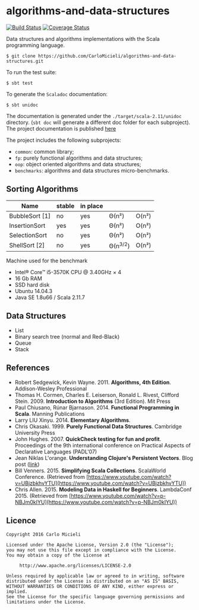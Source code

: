 # algorithms-and-data-structures

[![Build Status](https://travis-ci.org/CarloMicieli/algorithms-and-data-structures.png?branch=master)](https://travis-ci.org/CarloMicieli/algorithms-and-data-structures)
[![Coverage Status](https://coveralls.io/repos/CarloMicieli/algorithms-and-data-structures/badge.svg?branch=master&service=github)](https://coveralls.io/github/CarloMicieli/algorithms-and-data-structures?branch=master)

Data structures and algorithms implementations with the Scala programming language.

    $ git clone https://github.com/CarloMicieli/algorithms-and-data-structures.git

To run the test suite:

    $ sbt test

To generate the `Scaladoc` documentation:

    $ sbt unidoc

The documentation is generated under the `./target/scala-2.11/unidoc` directory. (`sbt doc` will generate a different doc folder for each subproject).
The project documentation is published [here](http://carlomicieli.github.io/algorithms-and-data-structures/latest/api/)

The project includes the following subprojects:

* `common`: common library;
* `fp`: purely functional algorithms and data structures;
* `oop`: object oriented algorithms and data structures;
* `benchmarks`: algorithms and data structures micro-benchmarks.

Sorting Algorithms
------------------

| Name              |   stable  |  in place |           |           |
| ----------------- | --------- | --------- | --------- | --------- |
| BubbleSort [1]    |    no     |   yes     |   Θ(n²)   |    O(n²)  |
| InsertionSort     |    yes    |   yes     |   Θ(n²)   |    O(n²)  |
| SelectionSort     |    no     |   yes     |   Θ(n²)   |    O(n²)  |
| ShellSort [2]     |    no     |   yes     |   Θ(n<sup>3/2</sup>) |    O(n²)  |

Machine used for the benchmark
* Intel® Core™ i5-3570K CPU @ 3.40GHz × 4
* 16 Gb RAM
* SSD hard disk
* Ubuntu 14.04.3
* Java SE 1.8u66 / Scala 2.11.7

Data Structures
---------------

* List
* Binary search tree (normal and Red-Black)
* Queue
* Stack

References
----------

* Robert Sedgewick, Kevin Wayne. 2011. __Algorithms, 4th Edition__. Addison-Wesley Professional
* Thomas H. Cormen, Charles E. Leiserson, Ronald L. Rivest, Clifford Stein. 2009. __Introduction to Algorithms__ (3rd Edition). Mit Press
* Paul Chiusano, Rúnar Bjarnason. 2014. __Functional Programming in Scala__. Manning Publications
* Larry LIU Xinyu. 2014. __Elementary Algorithms__.
* Chris Okasaki. 1999. __Purely Functional Data Structures__. Cambridge University Press
* John Hughes. 2007. __QuickCheck testing for fun and profit__. Proceedings of the 9th international conference on Practical Aspects of Declarative Languages (PADL'07)
* Jean Niklas L'orange. __Understanding Clojure's Persistent Vectors__. Blog post ([link](http://hypirion.com/musings/understanding-persistent-vector-pt-1))
* Bill Venners. 2015. __Simplifying Scala Collections__. ScalaWorld Conference. (Retrieved from [https://www.youtube.com/watch?v=UBjzbkhvYTU](https://www.youtube.com/watch?v=UBjzbkhvYTU))
* Chris Allen. 2015. __Modeling Data in Haskell for Beginners__. LambdaConf 2015. (Retrieved from [https://www.youtube.com/watch?v=p-NBJm0kIYU](https://www.youtube.com/watch?v=p-NBJm0kIYU))

Licence
-------

    Copyright 2016 Carlo Micieli

    Licensed under the Apache License, Version 2.0 (the "License");
    you may not use this file except in compliance with the License.
    You may obtain a copy of the License at

         http://www.apache.org/licenses/LICENSE-2.0

    Unless required by applicable law or agreed to in writing, software
    distributed under the License is distributed on an "AS IS" BASIS,
    WITHOUT WARRANTIES OR CONDITIONS OF ANY KIND, either express or implied.
    See the License for the specific language governing permissions and
    limitations under the License.
